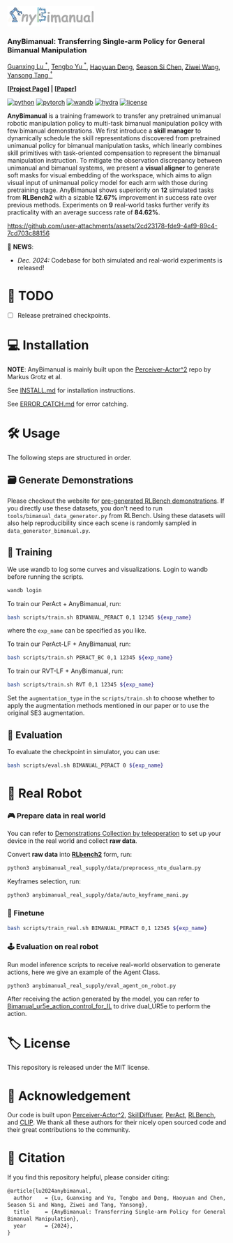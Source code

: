 <!-- <p align="center">
  <img src="docs/logo.png" alt="AnyBimanual Logo">
</p> -->


<img src="docs/logo.png" alt="AnyBimanual Logo" width="200">

### **AnyBimanual: Transferring Single-arm Policy for General Bimanual Manipulation**
[Guanxing Lu <sup>*</sup>](https://guanxinglu.github.io/), [Tengbo Yu <sup>*</sup>](https://github.com/TengBoYuu?tab=repositories), [Haoyuan Deng](https://github.com/Denghaoyuan123?tab=repositories), [Season Si Chen](https://www.sigs.tsinghua.edu.cn/Chensi_en/main.htm), [Ziwei Wang](https://ziweiwangthu.github.io/), [Yansong Tang <sup>†</sup>](https://andytang15.github.io/)

**[[Project Page](https://anybimanual.github.io/)] | [[Paper](#)]**

[![python](https://img.shields.io/badge/-Python_3.8_-blue?logo=python&logoColor=white)](https://github.com/pre-commit/pre-commit)
[![pytorch](https://img.shields.io/badge/PyTorch_2.0+-ee4c2c?logo=pytorch&logoColor=white)](https://pytorch.org/get-started/locally/)
[![wandb](https://img.shields.io/badge/Wandb_0.14.0-yellow?logo=weightsandbiases&logoColor=white)](https://wandb.ai/site/)
[![hydra](https://img.shields.io/badge/Config-Hydra_1.0.5-89b8cd)](https://hydra.cc/)
[![license](https://img.shields.io/badge/License-MIT-gree.svg?labelColor=gray)](https://github.com/ashleve/lightning-hydra-template#license)
<!-- ![](docs/pipeline.png) -->

**AnyBimanual** is a training framework to transfer any pretrained unimanual robotic manipulation policy to multi-task bimanual manipulation policy with few bimanual demonstrations. We first introduce a **skill manager** to dynamically schedule the skill representations discovered from pretrained unimanual policy for bimanual manipulation tasks, which linearly combines skill primitives with task-oriented compensation to represent the bimanual manipulation instruction. To mitigate the observation discrepancy between unimanual and bimanual systems, we present a **visual aligner** to generate soft masks for visual embedding of the workspace, which aims to align visual input of unimanual policy model for each arm with those during pretraining stage. AnyBimanual shows superiority on **12** simulated tasks from **RLBench2** with a sizable **12.67\%** improvement in success rate over previous methods. Experiments on **9** real-world tasks further verify its practicality with an average success rate of **84.62\%**.


https://github.com/user-attachments/assets/2cd23178-fde9-4af9-89c4-7cd703c88156

🎉 **NEWS**: 

- *Dec. 2024:* Codebase for both simulated and real-world experiments is released!

# 📝 TODO
- [ ] Release pretrained checkpoints.

# 💻 Installation

**NOTE**: AnyBimanual is mainly built upon the [Perceiver-Actor^2](https://github.com/markusgrotz/peract_bimanual) repo by Markus Grotz et al.

See [INSTALL.md](docs/INSTALLATION.md) for installation instructions. 

See [ERROR_CATCH.md](docs/ERROR_CATCH.md) for error catching.

# 🛠️ Usage

The following steps are structured in order.

## 🗃️ Generate Demonstrations 

Please checkout the website for [pre-generated RLBench
demonstrations](https://bimanual.github.io). If you directly use these
datasets, you don't need to run `tools/bimanual_data_generator.py` from
RLBench. Using these datasets will also help reproducibility since each scene
is randomly sampled in `data_generator_bimanual.py`.


## 🚆 Training
We use wandb to log some curves and visualizations. Login to wandb before running the scripts.
```bash
wandb login
```
To train our PerAct + AnyBimanual, run:
```bash
bash scripts/train.sh BIMANUAL_PERACT 0,1 12345 ${exp_name}
```
where the `exp_name` can be specified as you like.

To train our PerAct-LF + AnyBimanual, run:
```bash
bash scripts/train.sh PERACT_BC 0,1 12345 ${exp_name}
```

To train our RVT-LF + AnyBimanual, run:
```bash
bash scripts/train.sh RVT 0,1 12345 ${exp_name}
```

Set the `augmentation_type` in the `scripts/train.sh` to choose whether to apply the augmentation methods mentioned in our paper or to use the original SE3 augmentation.

## 🔬 Evaluation
To evaluate the checkpoint in simulator, you can use:
```bash
bash scripts/eval.sh BIMANUAL_PERACT 0 ${exp_name}
```

# 🦾 Real Robot

### 🎮 Prepare data in real world

You can refer to [Demonstrations Collection by teleoperation](https://github.com/Denghaoyuan123/Bimanual_ur5e_joystick_control) to set up your device in the real world and collect **raw data**.

Convert **raw data** into [**RLbench2**](https://github.com/markusgrotz/peract_bimanual) form, run:
```bash
python3 anybimanual_real_supply/data/preprocess_ntu_dualarm.py
```  
Keyframes selection, run:
```bash
python3 anybimanual_real_supply/data/auto_keyframe_mani.py
```

### 🎯 Finetune
```bash
bash scripts/train_real.sh BIMANUAL_PERACT 0,1 12345 ${exp_name}
```

### 🕹️ Evaluation on real robot
Run model inference scripts to receive real-world observation to generate actions, here we give an example of the Agent Class.
```bash
python3 anybimanual_real_supply/eval_agent_on_robot.py
```

After receiving the action generated by the model, you can refer to [Bimanual_ur5e_action_control_for_IL](https://github.com/Denghaoyuan123/Bimanual_ur5e_action_control_for_IL) to drive dual_UR5e to perform the action.

# 🏷️ License
This repository is released under the MIT license.

# 🙏 Acknowledgement

Our code is built upon [Perceiver-Actor^2](https://github.com/markusgrotz/peract_bimanual), [SkillDiffuser](https://github.com/Liang-ZX/skilldiffuser), [PerAct](https://github.com/peract/peract), [RLBench](https://github.com/stepjam/RLBench), and [CLIP](https://github.com/openai/CLIP). We thank all these authors for their nicely open sourced code and their great contributions to the community.

# 🔗 Citation
If you find this repository helpful, please consider citing:

```
@article{lu2024anybimanual,
  author    = {Lu, Guanxing and Yu, Tengbo and Deng, Haoyuan and Chen, Season Si and Wang, Ziwei and Tang, Yansong},
  title     = {AnyBimanual: Transferring Single-arm Policy for General Bimanual Manipulation},
  year      = {2024},
}
```
